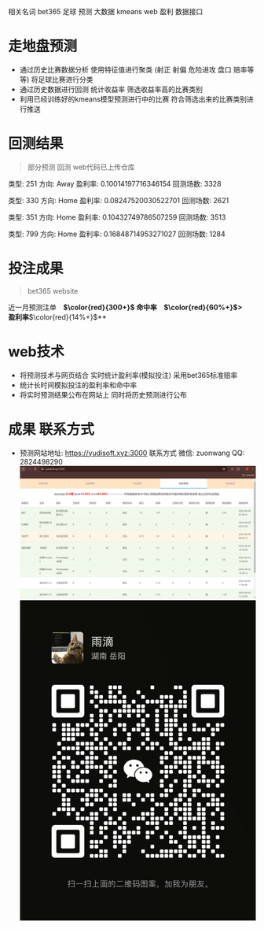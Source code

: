 相关名词 bet365 足球 预测 大数据 kmeans web 盈利 数据接口
# 走地盘预测
- 通过历史比赛数据分析 使用特征值进行聚类 (射正 射偏 危险进攻 盘口 赔率等等) 将足球比赛进行分类
- 通过历史数据进行回测 统计收益率 筛选收益率高的比赛类别
- 利用已经训练好的kmeans模型预测进行中的比赛 符合筛选出来的比赛类别进行推送
# 回测结果
> 部分预测 回测 web代码已上传仓库

类型: 251 方向: Away 盈利率: 0.10014197716346154 回测场数: 3328

类型: 330 方向: Home 盈利率: 0.08247520030522701 回测场数: 2621

类型: 351 方向: Home 盈利率: 0.10432749786507259 回测场数: 3513

类型: 799 方向: Home 盈利率: 0.16848714953271027 回测场数: 1284
# 投注成果
> bet365 website

近一月预测注单　**$\color{red}{300+}$ 命中率　**$\color{red}{60%+}$>** 　盈利率**$\color{red}{14%+}$**

# web技术
- 将预测技术与网页结合 实时统计盈利率(模拟投注) 采用bet365标准赔率 
- 统计长时间模拟投注的盈利率和命中率 
- 将实时预测结果公布在网站上 同时将历史预测进行公布
# 成果 联系方式

- 预测网站地址: https://yudisoft.xyz:3000 联系方式 微信: zuonwang  QQ: 2824498290
  ![iamge](https://github.com/wangzurong/football_predict/blob/main/image.png)
  ![image](https://github.com/wangzurong/football_predict/blob/main/5d5ecd60d6ed7582c70e9cc9f3a8a80.jpg)
